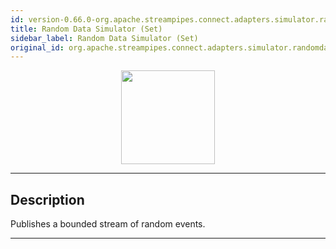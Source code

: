 ```yaml
---
id: version-0.66.0-org.apache.streampipes.connect.adapters.simulator.randomdataset
title: Random Data Simulator (Set)
sidebar_label: Random Data Simulator (Set)
original_id: org.apache.streampipes.connect.adapters.simulator.randomdataset
---
```


<!--
  ~ Licensed to the Apache Software Foundation (ASF) under one or more
  ~ contributor license agreements.  See the NOTICE file distributed with
  ~ this work for additional information regarding copyright ownership.
  ~ The ASF licenses this file to You under the Apache License, Version 2.0
  ~ (the "License"); you may not use this file except in compliance with
  ~ the License.  You may obtain a copy of the License at
  ~
  ~    http://www.apache.org/licenses/LICENSE-2.0
  ~
  ~ Unless required by applicable law or agreed to in writing, software
  ~ distributed under the License is distributed on an "AS IS" BASIS,
  ~ WITHOUT WARRANTIES OR CONDITIONS OF ANY KIND, either express or implied.
  ~ See the License for the specific language governing permissions and
  ~ limitations under the License.
  ~
  -->



<p align="center"> 
    <img src="/docs/img/pipeline-elements/org.apache.streampipes.connect.adapters.simulator.randomdataset/icon.png" width="150px;" class="pe-image-documentation"/>
</p>

***

## Description

Publishes a bounded stream of random events.


***

